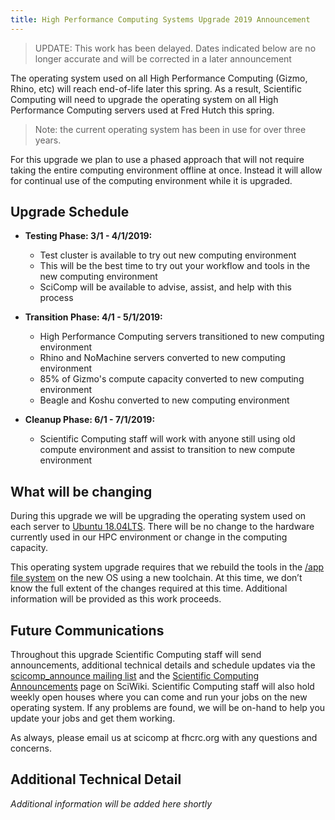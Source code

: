 ```yaml
---
title: High Performance Computing Systems Upgrade 2019 Announcement 
---
```


> UPDATE: This work has been delayed.  Dates indicated below are no longer
> accurate and will be corrected in a later announcement

The operating system used on all High Performance Computing (Gizmo, Rhino, etc) will reach end-of-life later this spring. As a result, Scientific Computing will need to upgrade the operating system on all High Performance Computing servers used at Fred Hutch this spring. 

> Note: the current operating system has been in use for over three years.

For this upgrade we plan to use a phased approach that will not require taking the entire computing environment offline at once. Instead it will allow for continual use of the computing environment while it is upgraded.  

## Upgrade Schedule

- **Testing Phase: 3/1 - 4/1/2019:**  
    - Test cluster is available to try out new computing environment  
    - This will be the best time to try out your workflow and tools in the new computing environment 
    - SciComp will be available to advise, assist, and help with this process 

- **Transition Phase: 4/1 - 5/1/2019:**  
    - High Performance Computing servers transitioned to new computing environment 
    - Rhino and NoMachine servers converted to new computing environment  
    - 85% of Gizmo's compute capacity converted to new computing environment 
    - Beagle and Koshu converted to new computing environment 

- **Cleanup Phase: 6/1 - 7/1/2019:** 
    - Scientific Computing staff will work with anyone still using old compute environment and assist to transition to new compute environment  


## What will be changing  

During this upgrade we will be upgrading the operating system used on each server to [Ubuntu 18.04LTS](https://wiki.ubuntu.com/BionicBeaver/ReleaseNotes#New_features_in_18.04). There will be no change to the hardware currently used in our HPC environment or change in the computing capacity.  

This operating system upgrade requires that we rebuild the tools in the [/app file system](https://sciwiki.fredhutch.org/computing/cluster_software/) on the new OS using a new toolchain. At this time, we don’t know the full extent of the changes required at this time. Additional information will be provided as this work proceeds. 

## Future Communications 

Throughout this upgrade Scientific Computing staff will send announcements, additional technical details and schedule updates via the [scicomp_announce mailing list](https://lists.fhcrc.org/mailman/listinfo/scicomp-announce) and the [Scientific Computing Announcements](https://sciwiki.fredhutch.org/scicompannounce/) page on SciWiki. Scientific Computing staff will also hold weekly open houses where you can come and run your jobs on the new operating system. If any problems are found, we will be on-hand to help you update your jobs and get them working. 

As always, please email us at scicomp at fhcrc.org with any questions and concerns. 


## Additional Technical Detail

*Additional information will be added here shortly*

 
